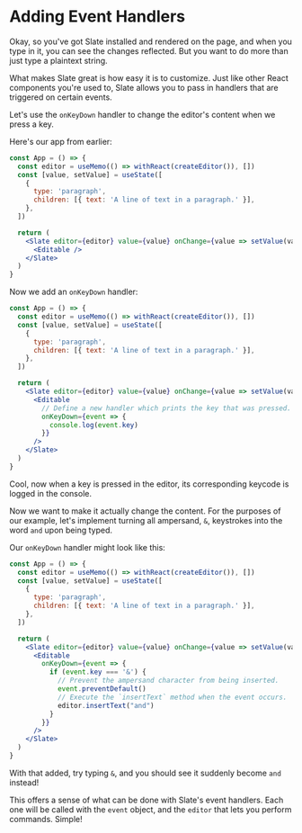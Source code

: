 # Adding Event Handlers

Okay, so you've got Slate installed and rendered on the page, and when you type in it, you can see the changes reflected. But you want to do more than just type a plaintext string.

What makes Slate great is how easy it is to customize. Just like other React components you're used to, Slate allows you to pass in handlers that are triggered on certain events.

Let's use the `onKeyDown` handler to change the editor's content when we press a key.

Here's our app from earlier:

```jsx
const App = () => {
  const editor = useMemo(() => withReact(createEditor()), [])
  const [value, setValue] = useState([
    {
      type: 'paragraph',
      children: [{ text: 'A line of text in a paragraph.' }],
    },
  ])

  return (
    <Slate editor={editor} value={value} onChange={value => setValue(value)}>
      <Editable />
    </Slate>
  )
}
```

Now we add an `onKeyDown` handler:

```jsx
const App = () => {
  const editor = useMemo(() => withReact(createEditor()), [])
  const [value, setValue] = useState([
    {
      type: 'paragraph',
      children: [{ text: 'A line of text in a paragraph.' }],
    },
  ])

  return (
    <Slate editor={editor} value={value} onChange={value => setValue(value)}>
      <Editable
        // Define a new handler which prints the key that was pressed.
        onKeyDown={event => {
          console.log(event.key)
        }}
      />
    </Slate>
  )
}
```

Cool, now when a key is pressed in the editor, its corresponding keycode is logged in the console.

Now we want to make it actually change the content. For the purposes of our example, let's implement turning all ampersand, `&`, keystrokes into the word `and` upon being typed.

Our `onKeyDown` handler might look like this:

```jsx
const App = () => {
  const editor = useMemo(() => withReact(createEditor()), [])
  const [value, setValue] = useState([
    {
      type: 'paragraph',
      children: [{ text: 'A line of text in a paragraph.' }],
    },
  ])

  return (
    <Slate editor={editor} value={value} onChange={value => setValue(value)}>
      <Editable
        onKeyDown={event => {
          if (event.key === '&') {
            // Prevent the ampersand character from being inserted.
            event.preventDefault()
            // Execute the `insertText` method when the event occurs.
            editor.insertText("and")
          }
        }}
      />
    </Slate>
  )
}
```

With that added, try typing `&`, and you should see it suddenly become `and` instead!

This offers a sense of what can be done with Slate's event handlers. Each one will be called with the `event` object, and the `editor` that lets you perform commands. Simple!
